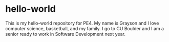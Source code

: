 # hello-world
This is my hello-world repository for PE4. My name is Grayson and I love computer science, basketball, and my family. I go to CU Boulder and I am a senior ready to work in Software Development next year.
